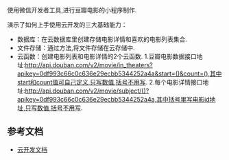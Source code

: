 使用微信开发者工具,进行豆瓣电影的小程序制作.

演示了如何上手使用云开发的三大基础能力：

- 数据库：在云数据库里创建存储电影详情和喜欢的电影列表集合.
- 文件存储：通过方法,将文件存储在云存储中.
- 云函数：创建电影列表和电影详情的2个云函数.
1.豆瓣电影数据接口地址:http://api.douban.com/v2/movie/in_theaters?apikey=0df993c66c0c636e29ecbb5344252a4a&start=()&count=(),其中start和count值可自己定义,只写数值,括号不用写.
2.每个电影详情接口地址:http://api.douban.com/v2/movie/subject/()?apikey=0df993c66c0c636e29ecbb5344252a4a,其中括号里写电影id地址,只写数值,括号不用写.

## 参考文档

- [云开发文档](https://developers.weixin.qq.com/miniprogram/dev/wxcloud/basis/getting-started.html)

